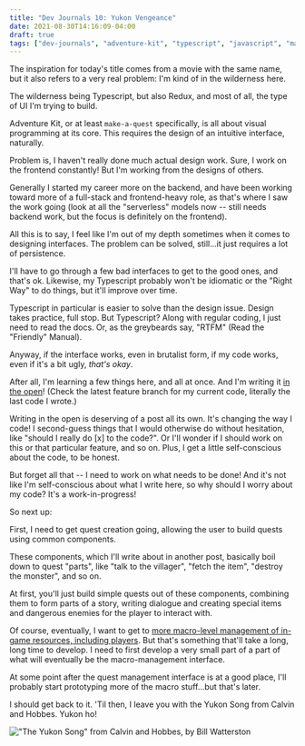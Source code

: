 ```yaml
---
title: "Dev Journals 10: Yukon Vengeance"
date: 2021-08-30T14:16:09-04:00
draft: true
tags: ["dev-journals", "adventure-kit", "typescript", "javascript", "make-a-quest", "product-development"]
---
```


The inspiration for today's title comes from a movie with the same name, but it also refers to a very real problem: I'm kind of in the wilderness here.

The wilderness being Typescript, but also Redux, and most of all, the type of UI I'm trying to build.

Adventure Kit, or at least `make-a-quest` specifically, is all about visual programming at its core. This requires the design of an intuitive interface, naturally.

Problem is, I haven't really done much actual design work. Sure, I work on the frontend constantly! But I'm working from the designs of others.

Generally I started my career more on the backend, and have been working toward more of a full-stack and frontend-heavy role, as that's where I saw the work going (look at all the "serverless" models now -- still needs backend work, but the focus is definitely on the frontend).

All this is to say, I feel like I'm out of my depth sometimes when it comes to designing interfaces. The problem can be solved, still...it just requires a lot of persistence.

I'll have to go through a few bad interfaces to get to the good ones, and that's ok. Likewise, my Typescript probably won't be idiomatic or the "Right Way" to do things, but it'll improve over time.

Typescript in particular is easier to solve than the design issue. Design takes practice, full stop. But Typescript? Along with regular coding, I just need to read the docs. Or, as the greybeards say, "RTFM" (Read the "Friendly" Manual).

Anyway, if the interface works, even in brutalist form, if my code works, even if it's a bit ugly, _that's okay_.

After all, I'm learning a few things here, and all at once. And I'm writing it [in the open](https://github.com/pocuslabs/make-a-quest)! (Check the latest feature branch for my current code, literally the last code I wrote.)

Writing in the open is deserving of a post all its own. It's changing the way I code! I second-guess things that I would otherwise do without hesitation, like "should I really do \[x\] to the code?". Or I'll wonder if I should work on this or that particular feature, and so on. Plus, I get a little self-conscious about the code, to be honest.

But forget all that -- I need to work on what needs to be done! And it's not like I'm self-conscious about what I write here, so why should I worry about my code? It's a work-in-progress!

So next up:

First, I need to get quest creation going, allowing the user to build quests using common components.

These components, which I'll write about in another post, basically boil down to quest "parts", like "talk to the villager", "fetch the item", "destroy the monster", and so on.

At first, you'll just build simple quests out of these components, combining them to form parts of a story, writing dialogue and creating special items and dangerous enemies for the player to interact with.

Of course, eventually, I want to get to [more macro-level management of in-game resources, including players](/posts/the-new-style). But that's something that'll take a long, long time to develop. I need to first develop a very small part of a part of what will eventually be the macro-management interface.

At some point after the quest management interface is at a good place, I'll probably start prototyping more of the macro stuff...but that's later.

I should get back to it. 'Til then, I leave you with the Yukon Song from Calvin and Hobbes. Yukon ho!

!["The Yukon Song" from Calvin and Hobbes, by Bill Watterston](/img/yukonho.jpeg)

